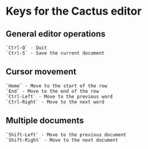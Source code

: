 # Keys for the Cactus editor

## General editor operations
	`Ctrl-Q` - Quit
	`Ctrl-S` - Save the current document

## Cursor movement
	`Home` - Move to the start of the row
	`End` - Move to the end of the row
	`Ctrl-Left` - Move to the previous word
	`Ctrl-Right` - Move to the next word

## Multiple documents
	`Shift-Left` - Move to the previous document
	`Shift-Right` - Move to the next document


